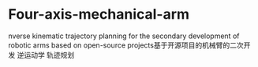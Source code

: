 # Four-axis-mechanical-arm
nverse kinematic trajectory planning for the secondary development of robotic arms based on open-source projects基于开源项目的机械臂的二次开发 逆运动学 轨迹规划
